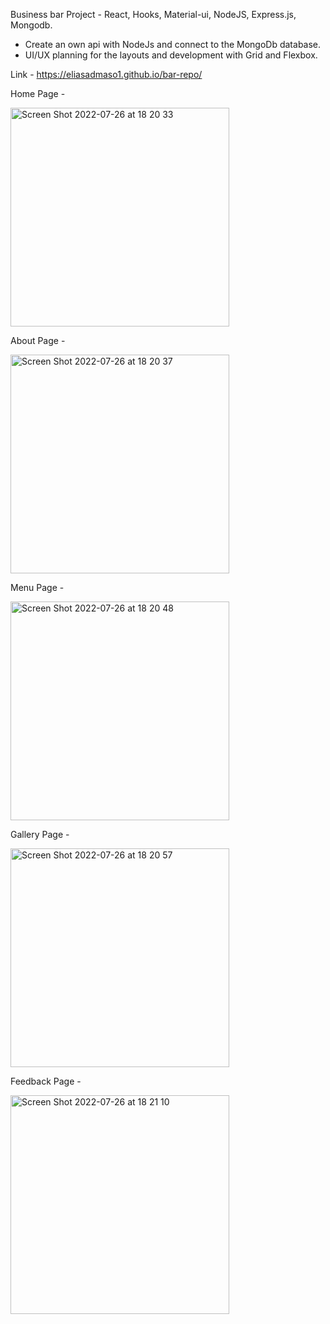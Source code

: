 Business bar Project - React, Hooks, Material-ui, NodeJS, Express.js, Mongodb.

- Create an own api with NodeJs  and connect to the MongoDb database.
- UI/UX planning for the layouts and development with Grid and Flexbox.

Link - https://eliasadmaso1.github.io/bar-repo/

Home Page - 

<img width="350" alt="Screen Shot 2022-07-26 at 18 20 33" src="https://user-images.githubusercontent.com/76824469/181045704-17d67a5c-4c04-4b1c-8237-ad7a7819c52a.png">

About Page - 

<img width="350" alt="Screen Shot 2022-07-26 at 18 20 37" src="https://user-images.githubusercontent.com/76824469/181045872-f329dece-91f2-449b-90e9-7d2ee9a384fd.png">

Menu Page - 

<img width="350" alt="Screen Shot 2022-07-26 at 18 20 48" src="https://user-images.githubusercontent.com/76824469/181046050-1449bcb0-ee9e-4eb6-9136-b313601f35ed.png">

Gallery Page - 

<img width="350" alt="Screen Shot 2022-07-26 at 18 20 57" src="https://user-images.githubusercontent.com/76824469/181046208-5744b592-61e4-40c4-9f81-faca58767107.png">

Feedback Page - 

<img width="350" alt="Screen Shot 2022-07-26 at 18 21 10" src="https://user-images.githubusercontent.com/76824469/181046394-e518d7da-d018-444e-8451-8272a7d96c1c.png">








